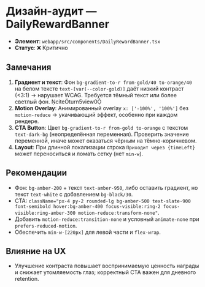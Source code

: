 # Дизайн-аудит — DailyRewardBanner

- **Элемент**: `webapp/src/components/DailyRewardBanner.tsx`
- **Статус**: ❌ Критично

## Замечания
1. **Градиент и текст**: Фон `bg-gradient-to-r from-gold/40 to-orange/40` на белом тексте `text-[var(--color-gold)]` даёт низкий контраст (<3:1) → нарушает WCAG. Требуется тёмный текст или более светлый фон. citeturn5view0
2. **Motion Overlay**: Анимированный overlay `x: ['-100%', '100%']` без `motion-reduce` → укачивающий эффект, особенно при каждом рендере.
3. **CTA Button**: Цвет `bg-gradient-to-r from-gold to-orange` с текстом `text-dark-bg` (неопределённая переменная). Проверить значение переменной, иначе может оказаться чёрным на тёмно-коричневом.
4. **Layout**: При длинной локализации строка `Приходит через {timeLeft}` может переноситься и ломать сетку (нет `min-w`).

## Рекомендации
- Фон: `bg-amber-200` + текст `text-amber-950`, либо оставить градиент, но текст `text-white` с добавлением `bg-black/30`.
- CTA: `className="px-4 py-2 rounded-lg bg-amber-500 text-slate-900 font-semibold hover:bg-amber-400 focus-visible:ring-2 focus-visible:ring-amber-300 motion-reduce:transform-none"`.
- Добавить `motion-reduce:transition-none` и условный `animate-none` при `prefers-reduced-motion`.
- Обеспечить `min-w-[220px]` для левой части и `flex-wrap`.

## Влияние на UX
- Улучшение контраста повышает воспринимаемую ценность награды и снижает утомляемость глаз; корректный CTA важен для дневного retention.
